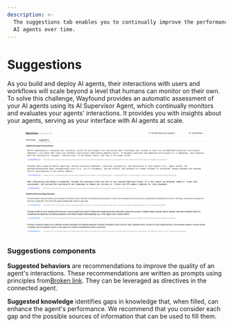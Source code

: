 ```yaml
---
description: >-
  The suggestions tab enables you to continually improve the performance of your
  AI agents over time.
---
```


# Suggestions

As you build and deploy AI agents, their interactions with users and workflows will scale beyond a level that humans can monitor on their own. To solve this challenge, Wayfound provides an automatic assessment of your AI agents using its AI Supervisor Agent, which continually monitors and evaluates your agents' interactions.  It provides you with insights about your agents, serving as your interface with AI agents at scale.

<div data-full-width="false"><figure><img src="../.gitbook/assets/Untitled (15).png" alt=""><figcaption></figcaption></figure></div>

### Suggestions components

**Suggested behaviors** are recommendations to improve the quality of an agent's interactions. These recommendations are written as prompts using principles from[Broken link](broken-reference "mention"). They can be leveraged as directives in the connected agent.

**Suggested knowledge** identifies gaps in knowledge that, when filled, can enhance the agent's performance. We recommend that you consider each gap and the possible sources of information that can be used to fill them.&#x20;

